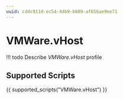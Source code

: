 ```yaml
---
uuid: cddc911d-ec54-4db9-b609-af656ae9ee71
---
```



# VMWare.vHost


<!-- prettier-ignore -->
!!! todo
    Describe *VMWare.vHost* profile

## Supported Scripts

{{ supported_scripts("VMWare.vHost") }}
